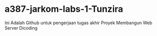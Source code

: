 # a387-jarkom-labs-1-Tunzira
 Ini Adalah Github untuk pengerjaan tugas akhir  Proyek Membangun Web Server Dicoding

